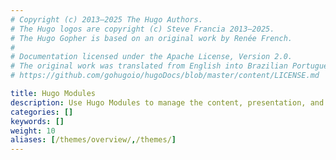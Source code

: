 ```yaml
---
# Copyright (c) 2013–2025 The Hugo Authors.
# The Hugo logos are copyright (c) Steve Francia 2013–2025.
# The Hugo Gopher is based on an original work by Renée French.
#
# Documentation licensed under the Apache License, Version 2.0.
# The original work was translated from English into Brazilian Portuguese.
# https://github.com/gohugoio/hugoDocs/blob/master/content/LICENSE.md

title: Hugo Modules
description: Use Hugo Modules to manage the content, presentation, and behavior of your site.
categories: []
keywords: []
weight: 10
aliases: [/themes/overview/,/themes/]
---
```

